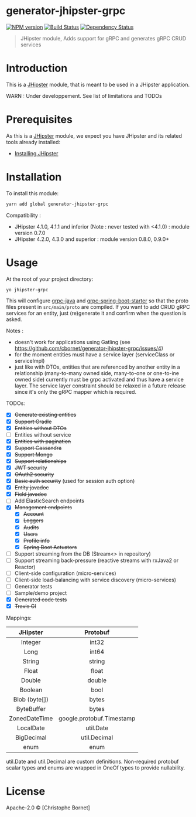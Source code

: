 # generator-jhipster-grpc
[![NPM version][npm-image]][npm-url] [![Build Status][travis-image]][travis-url] [![Dependency Status][daviddm-image]][daviddm-url]
> JHipster module, Adds support for gRPC and generates gRPC CRUD services

# Introduction

This is a [JHipster](http://jhipster.github.io/) module, that is meant to be used in a JHipster application.

WARN : Under developpement. See list of limitations and TODOs

# Prerequisites

As this is a [JHipster](http://jhipster.github.io/) module, we expect you have JHipster and its related tools already installed:

- [Installing JHipster](https://jhipster.github.io/installation.html)

# Installation

To install this module:

```bash
yarn add global generator-jhipster-grpc
```

Compatibility :
- JHipster 4.1.0, 4.1.1 and inferior (Note : never tested with <4.1.0) : module version 0.7.0
- JHipster 4.2.0, 4.3.0 and superior : module version 0.8.0, 0.9.0+

# Usage

At the root of your project directory:
```bash
yo jhipster-grpc
```
This will configure [grpc-java](https://github.com/grpc/grpc-java) and [grpc-spring-boot-starter](https://github.com/LogNet/grpc-spring-boot-starter) 
so that the proto files present in `src/main/proto` are compiled.
If you want to add CRUD gRPC services for an entity, just (re)generate it and confirm when the question is asked.

Notes :
* doesn't work for applications using Gatling (see https://github.com/cbornet/generator-jhipster-grpc/issues/4)
* for the moment entities must have a service layer (serviceClass or serviceImpl)
* just like with DTOs, entities that are referenced by another entity in a relationship (many-to-many owned side, many-to-one or one-to-ine owned side) currently must be grpc activated and thus have a service layer. The service layer constraint should be relaxed in a future release since it's only the gRPC mapper which is required.

TODOs:
- [x] ~~Generate existing entities~~
- [x] ~~Support Gradle~~
- [x] ~~Entities without DTOs~~
- [ ] Entities without service
- [x] ~~Entities with pagination~~
- [x] ~~Support Cassandra~~
- [x] ~~Support Mongo~~
- [x] ~~Support relationships~~
- [x] ~~JWT security~~
- [x] ~~OAuth2 security~~
- [x] ~~Basic auth security~~ (used for session auth option)
- [x] ~~Entity javadoc~~
- [x] ~~Field javadoc~~
- [ ] Add ElasticSearch endpoints
- [x] ~~Management endpoints~~
  - [x] ~~Account~~
  - [x] ~~Loggers~~
  - [x] ~~Audits~~
  - [x] ~~Users~~
  - [x] ~~Profile info~~
  - [x] ~~Spring Boot Actuators~~
- [ ] Support streaming from the DB (Stream<> in repository)
- [ ] Support streaming back-pressure (reactive streams with rxJava2 or Reactor)
- [ ] Client-side configuration (micro-services)
- [ ] Client-side load-balancing with service discovery (micro-services)
- [ ] Generator tests
- [ ] Sample/demo project
- [x] ~~Generated code tests~~
- [x] ~~Travis CI~~

Mappings:

| JHipster | Protobuf      | 
|:--------:|:-------------:|
| Integer  | int32 |
| Long     | int64 |
| String   | string |
| Float   | float |
| Double   | double |
| Boolean   | bool |
| Blob (byte[]) | bytes |
| ByteBuffer | bytes |
| ZonedDateTime | google.protobuf.Timestamp |
| LocalDate | util.Date |
| BigDecimal | util.Decimal |
| enum | enum |

util.Date and util.Decimal are custom definitions. 
Non-required protobuf scalar types and enums are wrapped in OneOf types to provide nullability.

# License

Apache-2.0 © [Christophe Bornet]


[npm-image]: https://img.shields.io/npm/v/generator-jhipster-grpc.svg
[npm-url]: https://npmjs.org/package/generator-jhipster-grpc
[travis-image]: https://travis-ci.org/cbornet/generator-jhipster-grpc.svg?branch=master
[travis-url]: https://travis-ci.org/cbornet/generator-jhipster-grpc
[daviddm-image]: https://david-dm.org/cbornet/generator-jhipster-grpc.svg?theme=shields.io
[daviddm-url]: https://david-dm.org/cbornet/generator-jhipster-module
